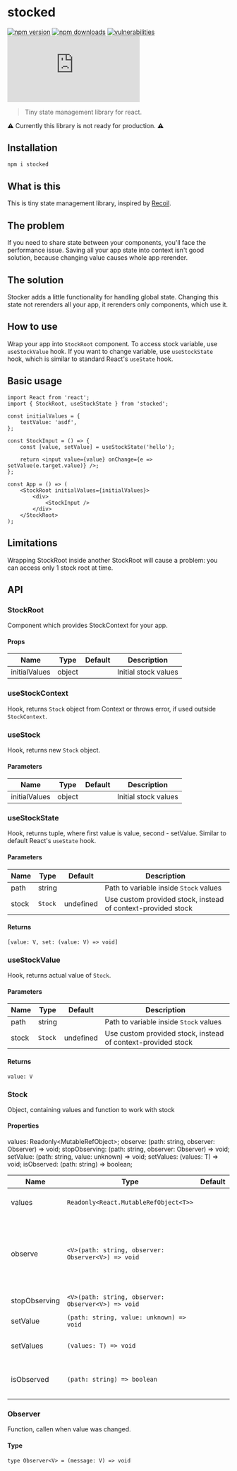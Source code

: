 # stocked

[![npm version](https://img.shields.io/npm/v/stocked)](https://www.npmjs.com/package/stocked)
[![npm downloads](https://img.shields.io/npm/dw/stocked)](https://www.npmjs.com/package/stocked)
[![vulnerabilities](https://img.shields.io/snyk/vulnerabilities/npm/stocked)](https://www.npmjs.com/package/stocked)
[![gzipped size](https://img.badgesize.io/https:/unpkg.com/stocked/dist/stocked.cjs.production.min.js?compression=gzip)](https:/unpkg.com/stocked/dist/stocked.cjs.production.min.js)

> Tiny state management library for react.

:warning: Currently this library is not ready for production. :warning:

## Installation

```bash
npm i stocked
```

## What is this

This is tiny state management library, inspired by [Recoil](https://github.com/facebookexperimental/Recoil).

## The problem

If you need to share state between your components, you'll face the performance issue. Saving all your app state into context isn't good solution, because changing value causes whole app rerender.

## The solution

Stocker adds a little functionality for handling global state. Changing this state not rerenders all your app, it rerenders only components, which use it.

## How to use

Wrap your app into `StockRoot` component. To access stock variable, use `useStockValue` hook. If you want to change variable, use `useStockState` hook, which is similar to standard React's `useState` hook.

## Basic usage

```tsx
import React from 'react';
import { StockRoot, useStockState } from 'stocked';

const initialValues = {
    testValue: 'asdf',
};

const StockInput = () => {
    const [value, setValue] = useStockState('hello');

    return <input value={value} onChange={e => setValue(e.target.value)} />;
};

const App = () => (
    <StockRoot initialValues={initialValues}>
        <div>
            <StockInput />
        </div>
    </StockRoot>
);
```

## Limitations

Wrapping StockRoot inside another StockRoot will cause a problem: you can access only 1 stock root at time.

## API

### StockRoot

Component which provides StockContext for your app.

#### Props

| Name          | Type   | Default | Description          |
| ------------- | ------ | ------- | -------------------- |
| initialValues | object |         | Initial stock values |

### useStockContext

Hook, returns `Stock` object from Context or throws error, if used outside `StockContext`.

### useStock

Hook, returns new `Stock` object.

#### Parameters

| Name          | Type   | Default | Description          |
| ------------- | ------ | ------- | -------------------- |
| initialValues | object |         | Initial stock values |

### useStockState

Hook, returns tuple, where first value is value, second - setValue.
Similar to default React's `useState` hook.

#### Parameters

| Name  | Type    | Default   | Description                                                  |
| ----- | ------- | --------- | ------------------------------------------------------------ |
| path  | string  |           | Path to variable inside `Stock` values                       |
| stock | `Stock` | undefined | Use custom provided stock, instead of context-provided stock |

#### Returns

`[value: V, set: (value: V) => void]`

### useStockValue

Hook, returns actual value of `Stock`.

#### Parameters

| Name  | Type    | Default   | Description                                                  |
| ----- | ------- | --------- | ------------------------------------------------------------ |
| path  | string  |           | Path to variable inside `Stock` values                       |
| stock | `Stock` | undefined | Use custom provided stock, instead of context-provided stock |

#### Returns

`value: V`

### Stock

Object, containing values and function to work with stock

#### Properties

values: Readonly<MutableRefObject<T>>;
observe: <V>(path: string, observer: Observer<V>) => void;
stopObserving: <V>(path: string, observer: Observer<V>) => void;
setValue: (path: string, value: unknown) => void;
setValues: (values: T) => void;
isObserved: (path: string) => boolean;

| Name          | Type                                               | Default | Description                                                       |
| ------------- | -------------------------------------------------- | ------- | ----------------------------------------------------------------- |
| values        | `Readonly<React.MutableRefObject<T>>`              |         | Reference to actual values                                        |
| observe       | `<V>(path: string, observer: Observer<V>) => void` |         | Register observer, which will be called when variable was updated |
| stopObserving | `<V>(path: string, observer: Observer<V>) => void` |         | Remove observer                                                   |
| setValue      | `(path: string, value: unknown) => void`           |         | Set stock value                                                   |
| setValues     | `(values: T) => void`                              |         | Set all stock values                                              |
| isObserved    | `(path: string) => boolean`                        |         | Returns, if value is observed or not                              |

### Observer

Function, callen when value was changed.

#### Type

`type Observer<V> = (message: V) => void`
